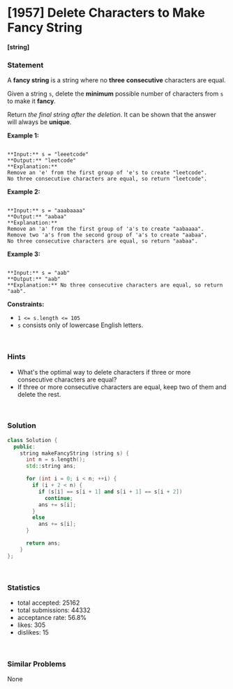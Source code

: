 # [1957] Delete Characters to Make Fancy String

**[string]**

### Statement

A **fancy string** is a string where no **three** **consecutive** characters are equal.

Given a string `s`, delete the **minimum** possible number of characters from `s` to make it **fancy**.

Return *the final string after the deletion*. It can be shown that the answer will always be **unique**.


**Example 1:**

```

**Input:** s = "leeetcode"
**Output:** "leetcode"
**Explanation:**
Remove an 'e' from the first group of 'e's to create "leetcode".
No three consecutive characters are equal, so return "leetcode".

```

**Example 2:**

```

**Input:** s = "aaabaaaa"
**Output:** "aabaa"
**Explanation:**
Remove an 'a' from the first group of 'a's to create "aabaaaa".
Remove two 'a's from the second group of 'a's to create "aabaa".
No three consecutive characters are equal, so return "aabaa".

```

**Example 3:**

```

**Input:** s = "aab"
**Output:** "aab"
**Explanation:** No three consecutive characters are equal, so return "aab".

```

**Constraints:**
* `1 <= s.length <= 105`
* `s` consists only of lowercase English letters.


<br>

### Hints

- What's the optimal way to delete characters if three or more consecutive characters are equal?
- If three or more consecutive characters are equal, keep two of them and delete the rest.

<br>

### Solution

```cpp
class Solution {
  public:
    string makeFancyString (string s) {
      int n = s.length();
      std::string ans;

      for (int i = 0; i < n; ++i) {
        if (i + 2 < n) {
          if (s[i] == s[i + 1] and s[i + 1] == s[i + 2])
            continue;
          ans += s[i];
        }
        else
          ans += s[i];
      }

      return ans;
    }
};
```

<br>

### Statistics

- total accepted: 25162
- total submissions: 44332
- acceptance rate: 56.8%
- likes: 305
- dislikes: 15

<br>

### Similar Problems

None
